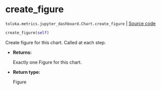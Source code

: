# create_figure
`toloka.metrics.jupyter_dashboard.Chart.create_figure` | [Source code](https://github.com/Toloka/toloka-kit/blob/v1.2.1/src/metrics/jupyter_dashboard.py#L137)

```python
create_figure(self)
```

Create figure for this chart. Called at each step.


* **Returns:**

  Exactly one Figure for this chart.

* **Return type:**

  Figure
